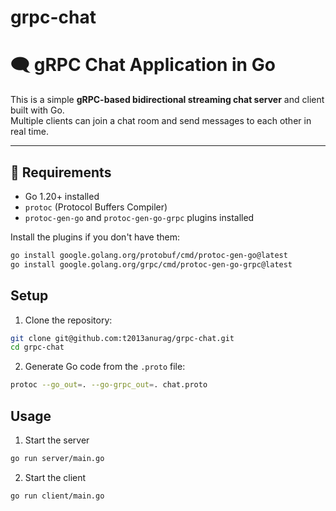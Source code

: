 # grpc-chat

# 🗨️ gRPC Chat Application in Go

This is a simple **gRPC-based bidirectional streaming chat server** and client built with Go.  
Multiple clients can join a chat room and send messages to each other in real time.

---

## 📄 Requirements

- Go 1.20+ installed
- `protoc` (Protocol Buffers Compiler)
- `protoc-gen-go` and `protoc-gen-go-grpc` plugins installed

Install the plugins if you don't have them:

```bash
go install google.golang.org/protobuf/cmd/protoc-gen-go@latest
go install google.golang.org/grpc/cmd/protoc-gen-go-grpc@latest
```

## Setup
1. Clone the repository:
```bash
git clone git@github.com:t2013anurag/grpc-chat.git
cd grpc-chat
```

2. Generate Go code from the ```.proto``` file:
```bash
protoc --go_out=. --go-grpc_out=. chat.proto
```

## Usage

1. Start the server
```bash
go run server/main.go 
```

2. Start the client
```bash
go run client/main.go 
```

